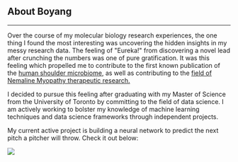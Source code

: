## About Boyang
***

Over the course of my molecular biology research experiences, the one thing I found the most interesting was uncovering the hidden insights in my messy research data. The feeling of "Eureka!" from discovering a novel lead after crunching the numbers was one of pure gratification. It was this feeling which propelled me to contribute to the first known publication of the [human shoulder microbiome](https://pubmed.ncbi.nlm.nih.gov/29908759/), as well as contributing to the [field of Nemaline Myopathy therapeutic research.](https://www.ncbi.nlm.nih.gov/pmc/articles/PMC6777365/)

I decided to pursue this feeling after graduating with my Master of Science from the University of Toronto by committing to the field of data science. I am actively working to bolster my knowledge of machine learning techniques and data science frameworks through independent projects. 

My current active project is building a neural network to predict the next pitch a pitcher will throw. Check it out below:

[<img
src="https://camo.githubusercontent.com/807d57c0271daf3d63001df49b3d19fa0fb78943/68747470733a2f2f7075752e73682f473463506e2f336366313832323832352e706e67">](https://camo.githubusercontent.com/807d57c0271daf3d63001df49b3d19fa0fb78943/68747470733a2f2f7075752e73682f473463506e2f336366313832323832352e706e67)